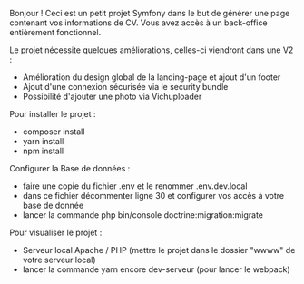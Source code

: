 Bonjour !
Ceci est un petit projet Symfony dans le but de générer une page contenant vos informations de CV. Vous avez accès à un back-office entièrement fonctionnel.

Le projet nécessite quelques améliorations, celles-ci viendront dans une V2 :
  - Amélioration du design global de la landing-page et ajout d'un footer
  - Ajout d'une connexion sécurisée via le security bundle
  - Possibilité d'ajouter une photo via Vichuploader

Pour installer le projet :
   - composer install
   - yarn install
   - npm install

Configurer la Base de données :
  - faire une copie du fichier .env et le renommer .env.dev.local
  - dans ce fichier décommenter ligne 30 et configurer vos accès à votre base de donnée
  - lancer la commande php bin/console doctrine:migration:migrate

Pour visualiser le projet : 
  - Serveur local Apache / PHP (mettre le projet dans le dossier "wwww" de votre serveur local)
  - lancer la commande yarn encore dev-serveur (pour lancer le webpack)

